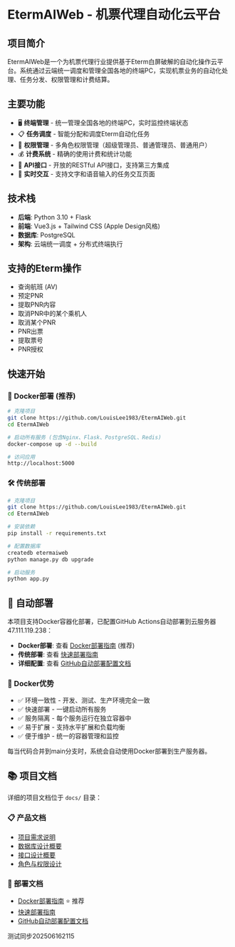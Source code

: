 # EtermAIWeb - 机票代理自动化云平台

## 项目简介

EtermAIWeb是一个为机票代理行业提供基于Eterm白屏破解的自动化操作云平台。系统通过云端统一调度和管理全国各地的终端PC，实现机票业务的自动化处理、任务分发、权限管理和计费结算。

## 主要功能

- 🖥️ **终端管理** - 统一管理全国各地的终端PC，实时监控终端状态
- 📋 **任务调度** - 智能分配和调度Eterm自动化任务  
- 👥 **权限管理** - 多角色权限管理（超级管理员、普通管理员、普通用户）
- 💰 **计费系统** - 精确的使用计费和统计功能
- 🔌 **API接口** - 开放的RESTful API接口，支持第三方集成
- 💬 **实时交互** - 支持文字和语音输入的任务交互页面

## 技术栈

- **后端**: Python 3.10 + Flask
- **前端**: Vue3.js + Tailwind CSS (Apple Design风格)  
- **数据库**: PostgreSQL
- **架构**: 云端统一调度 + 分布式终端执行

## 支持的Eterm操作

- 查询航班 (AV)
- 预定PNR
- 提取PNR内容
- 取消PNR中的某个乘机人
- 取消某个PNR
- PNR出票
- 提取票号
- PNR授权

## 快速开始

### 🐳 Docker部署 (推荐)

```bash
# 克隆项目
git clone https://github.com/LouisLee1983/EtermAIWeb.git
cd EtermAIWeb

# 启动所有服务 (包含Nginx、Flask、PostgreSQL、Redis)
docker-compose up -d --build

# 访问应用
http://localhost:5000
```

### 🛠️ 传统部署

```bash
# 克隆项目
git clone https://github.com/LouisLee1983/EtermAIWeb.git
cd EtermAIWeb

# 安装依赖
pip install -r requirements.txt

# 配置数据库
createdb etermaiweb
python manage.py db upgrade

# 启动服务
python app.py
```

## 🚀 自动部署

本项目支持Docker容器化部署，已配置GitHub Actions自动部署到云服务器47.111.119.238：

- **Docker部署**: 查看 [Docker部署指南](docs/Docker部署指南.md) (推荐)
- **传统部署**: 查看 [快速部署指南](docs/快速部署指南.md)
- **详细配置**: 查看 [GitHub自动部署配置文档](docs/GitHub自动部署配置文档.md)

### 🐳 Docker优势
- ✅ 环境一致性 - 开发、测试、生产环境完全一致
- ✅ 快速部署 - 一键启动所有服务
- ✅ 服务隔离 - 每个服务运行在独立容器中
- ✅ 易于扩展 - 支持水平扩展和负载均衡
- ✅ 便于维护 - 统一的容器管理和监控

每当代码合并到main分支时，系统会自动使用Docker部署到生产服务器。

## 📚 项目文档

详细的项目文档位于 `docs/` 目录：

### 📋 产品文档
- [项目需求说明](docs/项目需求说明.md)
- [数据库设计概要](docs/数据库设计概要.md)
- [接口设计概要](docs/接口设计概要.md)
- [角色与权限设计](docs/角色与权限设计.md)

### 🚀 部署文档
- [Docker部署指南](docs/Docker部署指南.md) ⭐ 推荐
- [快速部署指南](docs/快速部署指南.md)
- [GitHub自动部署配置文档](docs/GitHub自动部署配置文档.md)

测试同步202506162115
